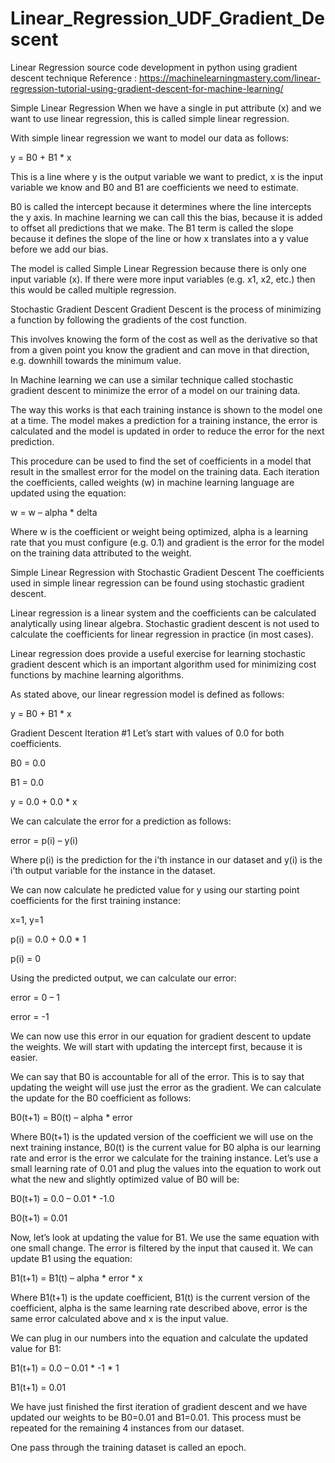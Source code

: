 # Linear_Regression_UDF_Gradient_Descent
Linear Regression source code development in python using gradient descent technique
Reference : https://machinelearningmastery.com/linear-regression-tutorial-using-gradient-descent-for-machine-learning/

Simple Linear Regression
When we have a single in put attribute (x) and we want to use linear regression, this is called simple linear regression.

With simple linear regression we want to model our data as follows:

y = B0 + B1 * x

This is a line where y is the output variable we want to predict, x is the input variable we know and B0 and B1 are coefficients we need to estimate.

B0 is called the intercept because it determines where the line intercepts the y axis. In machine learning we can call this the bias, because it is added to offset all predictions that we make. The B1 term is called the slope because it defines the slope of the line or how x translates into a y value before we add our bias.

The model is called Simple Linear Regression because there is only one input variable (x). If there were more input variables (e.g. x1, x2, etc.) then this would be called multiple regression.

Stochastic Gradient Descent
Gradient Descent is the process of minimizing a function by following the gradients of the cost function.

This involves knowing the form of the cost as well as the derivative so that from a given point you know the gradient and can move in that direction, e.g. downhill towards the minimum value.

In Machine learning we can use a similar technique called stochastic gradient descent to minimize the error of a model on our training data.

The way this works is that each training instance is shown to the model one at a time. The model makes a prediction for a training instance, the error is calculated and the model is updated in order to reduce the error for the next prediction.

This procedure can be used to find the set of coefficients in a model that result in the smallest error for the model on the training data. Each iteration the coefficients, called weights (w) in machine learning language are updated using the equation:

w = w – alpha * delta

Where w is the coefficient or weight being optimized, alpha is a learning rate that you must configure (e.g. 0.1) and gradient is the error for the model on the training data attributed to the weight.

Simple Linear Regression with Stochastic Gradient Descent
The coefficients used in simple linear regression can be found using stochastic gradient descent.

Linear regression is a linear system and the coefficients can be calculated analytically using linear algebra. Stochastic gradient descent is not used to calculate the coefficients for linear regression in practice (in most cases).

Linear regression does provide a useful exercise for learning stochastic gradient descent which is an important algorithm used for minimizing cost functions by machine learning algorithms.

As stated above, our linear regression model is defined as follows:

y = B0 + B1 * x

Gradient Descent Iteration #1
Let’s start with values of 0.0 for both coefficients.

B0 = 0.0

B1 = 0.0

y = 0.0 + 0.0 * x

We can calculate the error for a prediction as follows:

error = p(i) – y(i)

Where p(i) is the prediction for the i’th instance in our dataset and y(i) is the i’th output variable for the instance in the dataset.

We can now calculate he predicted value for y using our starting point coefficients for the first training instance:

x=1, y=1

p(i) = 0.0 + 0.0 * 1

p(i) = 0

Using the predicted output, we can calculate our error:

error = 0 – 1

error = -1

We can now use this error in our equation for gradient descent to update the weights. We will start with updating the intercept first, because it is easier.

We can say that B0 is accountable for all of the error. This is to say that updating the weight will use just the error as the gradient. We can calculate the update for the B0 coefficient as follows:

B0(t+1) = B0(t) – alpha * error

Where B0(t+1) is the updated version of the coefficient we will use on the next training instance, B0(t) is the current value for B0 alpha is our learning rate and error is the error we calculate for the training instance. Let’s use a small learning rate of 0.01 and plug the values into the equation to work out what the new and slightly optimized value of B0 will be:

B0(t+1) = 0.0 – 0.01 * -1.0

B0(t+1) = 0.01

Now, let’s look at updating the value for B1. We use the same equation with one small change. The error is filtered by the input that caused it. We can update B1 using the equation:

B1(t+1) = B1(t) – alpha * error * x

Where B1(t+1) is the update coefficient, B1(t) is the current version of the coefficient, alpha is the same learning rate described above, error is the same error calculated above and x is the input value.

We can plug in our numbers into the equation and calculate the updated value for B1:

B1(t+1) = 0.0 – 0.01 * -1 * 1

B1(t+1) = 0.01

We have just finished the first iteration of gradient descent and we have updated our weights to be B0=0.01 and B1=0.01. This process must be repeated for the remaining 4 instances from our dataset.

One pass through the training dataset is called an epoch.
